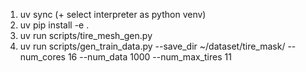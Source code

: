 
1. uv sync (+ select interpreter as python venv)
2. uv pip install -e .
3. uv run scripts/tire_mesh_gen.py
4. uv run scripts/gen_train_data.py --save_dir ~/dataset/tire_mask/ --num_cores 16 --num_data 1000 --num_max_tires 11

